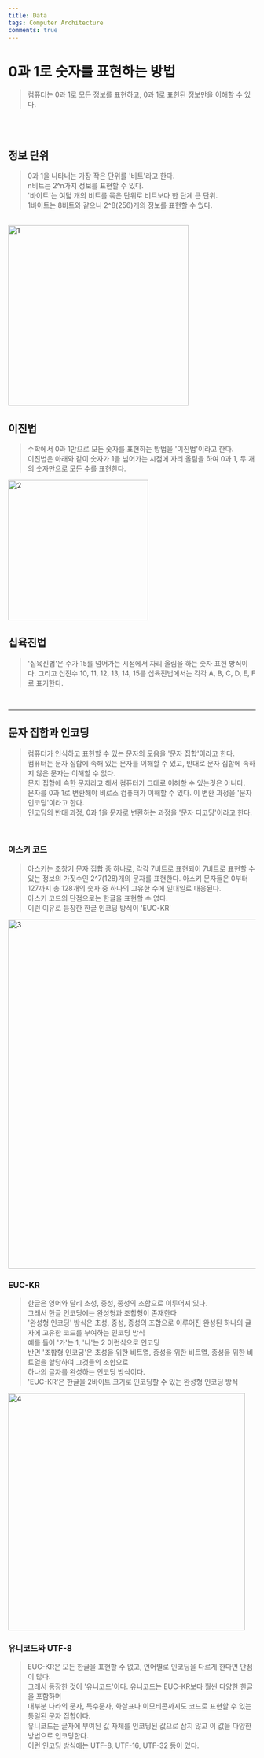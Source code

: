 ```yaml
---
title: Data
tags: Computer Architecture
comments: true
---
```


# 0과 1로 숫자를 표현하는 방법

> 컴퓨터는 0과 1로 모든 정보를 표현하고, 0과 1로 표현된 정보만을 이해할 수 있다.


<br>
<br>

## 정보 단위

> 0과 1을 나타내는 가장 작은 단위를 '비트'라고 한다. <br>
> n비트는 2^n가지 정보를 표현할 수 있다. <br>
> '바이트'는 여덟 개의 비트를 묶은 단위로 비트보다 한 단계 큰 단위. <br>
> 1바이트는 8비트와 같으니 2^8(256)개의 정보를 표현할 수 있다.

<br>

<img width="367" alt="1" src="https://github.com/MALLLAG/TIL/assets/87420630/3aea8c54-4914-4002-8b4c-1b3f62c5b0d2">

<br>

## 이진법

> 수학에서 0과 1만으로 모든 숫자를 표현하는 방법을 '이진법'이라고 한다. <br>
> 이진법은 아래와 같이 숫자가 1을 넘어가는 시점에 자리 올림을 하여 0과 1, 두 개의 숫자만으로 모든 수를 표현한다.

<img width="285" alt="2" src="https://github.com/MALLLAG/TIL/assets/87420630/f4402627-7500-4b13-ad55-17f9ff648b27">

<br>

## 십육진법

> '십육진법'은 수가 15를 넘어가는 시점에서 자리 올림을 하는 숫자 표현 방식이다.
> 그리고 십진수 10, 11, 12, 13, 14, 15를 십육진법에서는 각각 A, B, C, D, E, F로 표기한다.


<br>
<hr>


## 문자 집합과 인코딩

> 컴퓨터가 인식하고 표현할 수 있는 문자의 모음을 '문자 집합'이라고 한다. <br>
> 컴퓨터는 문자 집합에 속해 있는 문자를 이해할 수 있고, 반대로 문자 집합에 속하지 않은 문자는 이해할 수 없다. <br>
> 문자 집합에 속한 문자라고 해서 컴퓨터가 그대로 이해할 수 있는것은 아니다. <br>
> 문자를 0과 1로 변환해야 비로소 컴퓨터가 이해할 수 있다. 이 변환 과정을 '문자 인코딩'이라고 한다. <br>
> 인코딩의 반대 과정, 0과 1을 문자로 변환하는 과정을 '문자 디코딩'이라고 한다.

<br>

### 아스키 코드

> 아스키는 초창기 문자 집합 중 하나로, 각각 7비트로 표현되어 7비트로 표현할 수 있는 정보의 가짓수인 2^7(128)개의 문자를 표현한다.
> 아스키 문자들은 0부터 127까지 총 128개의 숫자 중 하나의 고유한 수에 일대일로 대응된다. <br>
> 아스키 코드의 단점으로는 한글을 표현할 수 없다. <br>
> 이런 이유로 등장한 한글 인코딩 방식이 'EUC-KR'

<img width="710" alt="3" src="https://github.com/MALLLAG/TIL/assets/87420630/b9406a54-4abd-4ce5-94b8-b375fd73bc08">

<br>

### EUC-KR

> 한글은 영어와 달리 초성, 중성, 종성의 조합으로 이루어져 있다. <br>
> 그래서 한글 인코딩에는 완성형과 조합형이 존재한다 <br>
> '완성형 인코딩' 방식은 초성, 중성, 종성의 조합으로 이루어진 완성된 하나의 글자에 고유한 코드를 부여하는 인코딩 방식 <br>
> 예를 들어 '가'는 1, '나'는 2 이런식으로 인코딩 <br>
> 반면 '조합형 인코딩'은 초성을 위한 비트열, 중성을 위한 비트열, 종성을 위한 비트열을 할당하여 그것들의 조합으로 <br>
> 하나의 글자를 완성하는 인코딩 방식이다. <br>
> 'EUC-KR'은 한글을 2바이트 크기로 인코딩할 수 있는 완성형 인코딩 방식

<img width="482" alt="4" src="https://github.com/MALLLAG/TIL/assets/87420630/f61c7aa9-ce28-496f-a371-5e8a75d7fbe3">

<br>

### 유니코드와 UTF-8

> EUC-KR은 모든 한글을 표현할 수 없고, 언어별로 인코딩을 다르게 한다면 단점이 많다. <br>
> 그래서 등장한 것이 '유니코드'이다. 유니코드는 EUC-KR보다 훨씬 다양한 한글을 포함하며 <br>
> 대부분 나라의 문자, 특수문자, 화살표나 이모티콘까지도 코드로 표현할 수 있는 통일된 문자 집합이다. <br>
> 유니코드는 글자에 부여된 값 자체를 인코딩된 값으로 삼지 않고 이 값을 다양한 방법으로 인코딩한다. <br>
> 이런 인코딩 방식에는 UTF-8, UTF-16, UTF-32 등이 있다.












